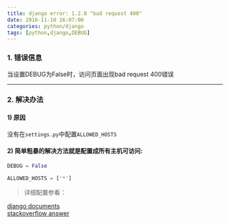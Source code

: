 ```yaml
---
title: django error: 1.2.0 "bad request 400"
date: 2016-11-10 16:07:00
categories: python/django
tags: [python,django,DEBUG]
---
```


### 1. 错误信息
当设置DEBUG为False时，访问页面出现bad request 400错误

---

### 2. 解决办法
#### 1) 原因
没有在`settings.py`中配置`ALLOWED_HOSTS`

#### 2) 简单粗暴的解决方法就是配置成所有主机可访问:
``` python
DEBUG = False

ALLOWED_HOSTS = ['*']
```

> 详细配置参看：
>  
[django documents](https://docs.djangoproject.com/el/1.10/ref/settings/#allowed-hosts)  
[stackoverflow answer](http://stackoverflow.com/questions/19875789/django-gives-bad-request-400-when-debug-false)
